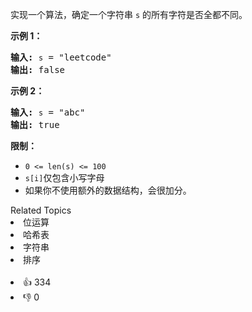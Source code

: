 <p>实现一个算法，确定一个字符串 <code>s</code> 的所有字符是否全都不同。</p>

<p><strong>示例 1：</strong></p>

<pre>
<strong>输入:</strong> <span><code>s</code></span> = "leetcode"
<strong>输出:</strong> false 
</pre>

<p><strong>示例 2：</strong></p>

<pre>
<strong>输入:</strong> <span><code>s</code></span> = "abc"
<strong>输出:</strong> true
</pre>

<p><strong>限制：</strong></p>

<ul> 
 <li><code>0 &lt;= len(s) &lt;= 100 </code></li> 
 <li><code>s[i]</code>仅包含小写字母</li> 
 <li>如果你不使用额外的数据结构，会很加分。</li> 
</ul>

<div><div>Related Topics</div><div><li>位运算</li><li>哈希表</li><li>字符串</li><li>排序</li></div></div><br><div><li>👍 334</li><li>👎 0</li></div>
